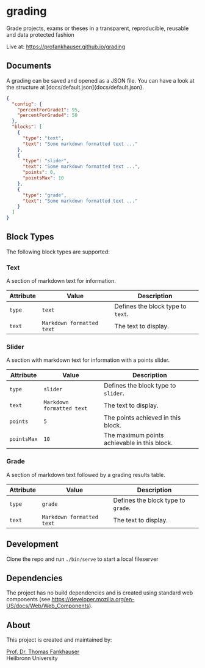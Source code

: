 # grading

Grade projects, exams or theses in a transparent, reproducible, reusable and data protected fashion

Live at: https://profankhauser.github.io/grading

## Documents

A grading can be saved and opened as a JSON file.
You can have a look at the structure at [docs/default.json]{docs/default.json}.

```json
{
  "config": {
    "percentForGrade1": 95,
    "percentForGrade4": 50
  },
  "blocks": [
    {
      "type": "text",
      "text": "Some markdown formatted text ..."
    },
    {
      "type": "slider",
      "text": "Some markdown formatted text ...",
      "points": 0,
      "pointsMax": 10
    },
    {
      "type": "grade",
      "text": "Some markdown formatted text ..."
    }
  ]
}
```

## Block Types

The following block types are supported:

### Text

A section of markdown text for information.

| Attribute | Value                     | Description                       |
| --------- | ------------------------- | --------------------------------- |
| `type`    | `text`                    | Defines the block type to `text`. |
| `text`    | `Markdown formatted text` | The text to display.              |

### Slider

A section with markdown text for information with a points slider.

| Attribute   | Value                     | Description                                  |
| ----------- | ------------------------- | -------------------------------------------- |
| `type`      | `slider`                  | Defines the block type to `slider`.          |
| `text`      | `Markdown formatted text` | The text to display.                         |
| `points`    | `5`                       | The points achieved in this block.           |
| `pointsMax` | `10`                      | The maximum points achievable in this block. |

### Grade

A section of markdown text followed by a grading results table.

| Attribute | Value                     | Description                        |
| --------- | ------------------------- | ---------------------------------- |
| `type`    | `grade`                   | Defines the block type to `grade`. |
| `text`    | `Markdown formatted text` | The text to display.               |

## Development

Clone the repo and run `./bin/serve` to start a local fileserver

## Dependencies

The project has no build dependencies and is created using standard web components (see https://developer.mozilla.org/en-US/docs/Web/Web_Components).

## About

This project is created and maintained by:

[Prof. Dr. Thomas Fankhauser](https://fankhauser.io)<br>
Heilbronn University
